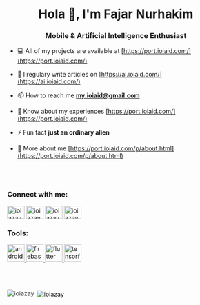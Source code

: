 <h1 align="center">Hola 👋, I'm Fajar Nurhakim</h1>
<h3 align="center">Mobile & Artificial Intelligence Enthusiast</h3>

- 💻 All of my projects are available at [https://port.ioiaid.com/](https://port.ioiaid.com/)

- 📝 I regulary write articles on [https://ai.ioiaid.com/](https://ai.ioiaid.com/)

- 📫 How to reach me **my.ioiaid@gmail.com**

- 📄 Know about my experiences [https://port.ioiaid.com/](https://port.ioiaid.com/)

- ⚡ Fun fact **just an ordinary alien**

- 👨‍ More about me [https://port.ioiaid.com/p/about.html](https://port.ioiaid.com/p/about.html)

<br> </br>

<h3 align="left">Connect with me:</h3>
<p align="left">
<a href="https://twitter.com/ioiazay" target="blank"><img align="center" src="https://cdn.jsdelivr.net/npm/simple-icons@3.0.1/icons/twitter.svg" alt="ioiazay" height="30" width="40" /></a>
<a href="https://linkedin.com/in/ioiazay" target="blank"><img align="center" src="https://cdn.jsdelivr.net/npm/simple-icons@3.0.1/icons/linkedin.svg" alt="ioiazay" height="30" width="40" /></a>
<a href="https://fb.com/ioiazay" target="blank"><img align="center" src="https://cdn.jsdelivr.net/npm/simple-icons@3.0.1/icons/facebook.svg" alt="ioiazay" height="30" width="40" /></a>
<a href="https://instagram.com/ioiazay" target="blank"><img align="center" src="https://cdn.jsdelivr.net/npm/simple-icons@3.0.1/icons/instagram.svg" alt="ioiazay" height="30" width="40" /></a>
</p>

<h3 align="left">Tools:</h3>
<p align="left"> 
  <a href="https://developer.android.com" target="_blank"> <img src="https://devicons.github.io/devicon/devicon.git/icons/android/android-original-wordmark.svg" alt="android" width="40" height="40"/> </a> 
  <a href="https://firebase.google.com/" target="_blank"> <img src="https://www.vectorlogo.zone/logos/firebase/firebase-icon.svg" alt="firebase" width="40" height="40"/> </a> <a href="https://flutter.dev" target="_blank"> <img src="https://www.vectorlogo.zone/logos/flutterio/flutterio-icon.svg" alt="flutter" width="40" height="40"/> </a> 
  <a href="https://www.tensorflow.org" target="_blank"> <img src="https://www.vectorlogo.zone/logos/tensorflow/tensorflow-icon.svg" alt="tensorflow" width="40" height="40"/> </a> 
</p>

<br> </br>

<p><img align="left" src="https://github-readme-stats.vercel.app/api/top-langs?username=ioiazay&show_icons=true&locale=en&layout=compact" alt="ioiazay" /></p>
<p></p>
<p></p>
<p></p>
<p>&nbsp;<img align="center" src="https://github-readme-stats.vercel.app/api?username=ioiazay&show_icons=true&locale=en" alt="ioiazay" /></p>
